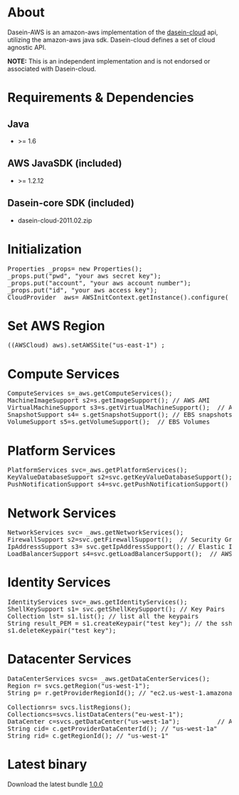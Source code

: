 # About
Dasein-AWS is an amazon-aws implementation of the [dasein-cloud](http://dasein-cloud.sourceforge.net/) api, utilizing the amazon-aws java sdk.  Dasein-cloud defines a set of cloud agnostic API.

<b>NOTE:</b> This is an independent implementation and is not endorsed or associated with
Dasein-cloud.

# Requirements & Dependencies

## Java
* &gt;= 1.6
## AWS JavaSDK (included)
* &gt;= 1.2.12
## Dasein-core SDK (included)
* dasein-cloud-2011.02.zip

# Initialization
<pre>
Properties _props= new Properties();
_props.put("pwd", "your aws secret key");
_props.put("account", "your aws account number");
_props.put("id", "your aws access key");
CloudProvider _aws= AWSInitContext.getInstance().configure(_props);  
</pre>

# Set AWS Region
<pre>
((AWSCloud)_aws).setAWSSite("us-east-1") ;
</pre>

# Compute Services
<pre>
ComputeServices s=_aws.getComputeServices();
MachineImageSupport s2=s.getImageSupport(); // AWS AMI
VirtualMachineSupport s3=s.getVirtualMachineSupport();  // AWS instances
SnapshotSupport s4= s.getSnapshotSupport(); // EBS snapshots
VolumeSupport s5=s.getVolumeSupport();  // EBS Volumes
</pre>

# Platform Services
<pre>
PlatformServices svc=_aws.getPlatformServices();
KeyValueDatabaseSupport s2=svc.getKeyValueDatabaseSupport(); // AWS SDB
PushNotificationSupport s4=svc.getPushNotificationSupport() ; // AWS SNS
</pre>

# Network Services
<pre>
NetworkServices svc= _aws.getNetworkServices();
FirewallSupport s2=svc.getFirewallSupport();  // Security Groups
IpAddressSupport s3= svc.getIpAddressSupport(); // Elastic IP
LoadBalancerSupport s4=svc.getLoadBalancerSupport();  // AWS ELB
</pre>

# Identity Services
<pre>
IdentityServices svc=_aws.getIdentityServices();
ShellKeySupport s1= svc.getShellKeySupport(); // Key Pairs
Collection<String> lst= s1.list(); // list all the keypairs
String result_PEM = s1.createKeypair("test key"); // the ssh key
s1.deleteKeypair("test key");
</pre>

# Datacenter Services
<pre>
DataCenterServices svcs= _aws.getDataCenterServices();
Region r= svcs.getRegion("us-west-1");
String p= r.getProviderRegionId(); // "ec2.us-west-1.amazonaws.com"

Collection<Region>rs= svcs.listRegions();
Collection<DataCenter>cs=svcs.listDataCenters("eu-west-1");
DataCenter c=svcs.getDataCenter("us-west-1a");          // AWS Availability Zones
String cid= c.getProviderDataCenterId(); // "us-west-1a"
String rid= c.getRegionId(); // "us-west-1"
</pre>

# Latest binary
Download the latest bundle [1.0.0](http://www.zotoh.com/packages/dasein-aws/stable/1.0.0/dasein-aws-1.0.0.zip)



